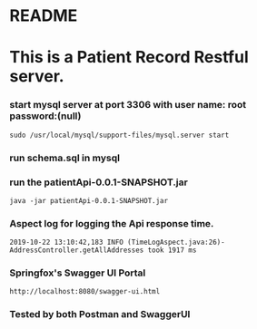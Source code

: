 README
======================================================
This is a Patient Record Restful server.
======================================================

### start mysql server at port 3306 with user name: root password:(null)
    sudo /usr/local/mysql/support-files/mysql.server start
    
### run schema.sql in mysql

### run the patientApi-0.0.1-SNAPSHOT.jar
    java -jar patientApi-0.0.1-SNAPSHOT.jar
   
### Aspect log for logging the Api response time.
    2019-10-22 13:10:42,183 INFO (TimeLogAspect.java:26)- AddressController.getAllAddresses took 1917 ms

### Springfox's Swagger UI Portal
    http://localhost:8080/swagger-ui.html
    
### Tested by both Postman and SwaggerUI



